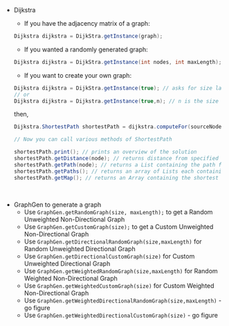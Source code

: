 * Dijkstra
  * If you have the adjacency matrix of a graph:
  ```java
  Dijkstra dijkstra = DijkStra.getInstance(graph);
  ```
  * If you wanted a randomly generated graph:
  ```java
  Dijkstra dijkstra = DijkStra.getInstance(int nodes, int maxLength); // arguements are optional, will be replaced by default values if not passed
  ```
  * If you want to create your own graph:
  ```java
  Dijkstra dijkstra = DijkStra.getInstance(true); // asks for size later
  // or
  Dijkstra dijkstra = Dijkstra.getInstance(true,n); // n is the size
  ```
    then,

  ```java
  Dijkstra.ShortestPath shortestPath = dijkstra.computeFor(sourceNode); // ShortestPath is an inner class

  // Now you can call various methods of ShortestPath

  shortestPath.print(); // prints an overview of the solution
  shortestPath.getDistance(node); // returns distance from specified node to source node
  shortestPath.getPath(node); // returns a List containing the path from the source to the specified node (excluding the node)
  shortestPath.getPaths(); // returns an array of Lists each containing the path from source to the index's node
  shortestPath.getMap(); // returns an Array containing the shortest distances of each node from the source
  ```
<br/>

* GraphGen to generate a graph
  * Use `GraphGen.getRandomGraph(size, maxLength);` to get a Random Unweighted Non-Directional Graph
  * Use `GraphGen.getCustomGraph(size);` to get a Custom Unweighted Non-Directional Graph
  * Use `GraphGen.getDirectionalRandomGraph(size,maxLength)` for Random Unweighted Directional Graph
  * Use `GraphGen.getDirectionalCustomGraph(size)` for Custom Unweighted Directional Graph
  * Use `GraphGen.getWeightedRandomGraph(size,maxLength)` for Random Weighted Non-Directional Graph
  * Use `GraphGen.getWeightedCustomGraph(size)` for Custom Weighted Non-Directional Graph
  * Use `GraphGen.getWeightedDirectionalRandomGraph(size,maxLength)` - go figure
  * Use `GraphGen.getWeightedDirectionalCustomGraph(size)` - go figure
